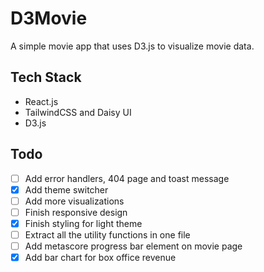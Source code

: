 # D3Movie

A simple movie app that uses D3.js to visualize movie data.

## Tech Stack

- React.js
- TailwindCSS and Daisy UI
- D3.js

## Todo

- [ ] Add error handlers, 404 page and toast message
- [x] Add theme switcher
- [ ] Add more visualizations
- [ ] Finish responsive design
- [x] Finish styling for light theme
- [ ] Extract all the utility functions in one file
- [ ] Add metascore progress bar element on movie page
- [x] Add bar chart for box office revenue
